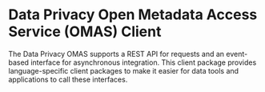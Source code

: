 <!-- SPDX-License-Identifier: Apache-2.0 -->

# Data Privacy Open Metadata Access Service (OMAS) Client

The Data Privacy OMAS supports a REST API for requests and an event-based
interface for asynchronous integration.  This client
package provides language-specific client packages to make it easier
for data tools and applications to call these interfaces.